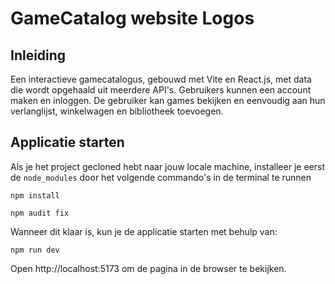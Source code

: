 # GameCatalog website Logos

## Inleiding

Een interactieve gamecatalogus, gebouwd met Vite en React.js, met data die wordt opgehaald uit meerdere API's. Gebruikers kunnen een account maken en inloggen. De gebruiker kan games bekijken en eenvoudig aan hun verlanglijst, winkelwagen en bibliotheek toevoegen.

## Applicatie starten

Als je het project gecloned hebt naar jouw locale machine, installeer je eerst de `node_modules` door het volgende
commando's in de terminal te runnen

`npm install`

`npm audit fix`

Wanneer dit klaar is, kun je de applicatie starten met behulp van:

`npm run dev`

Open http://localhost:5173 om de pagina in de browser te bekijken.


